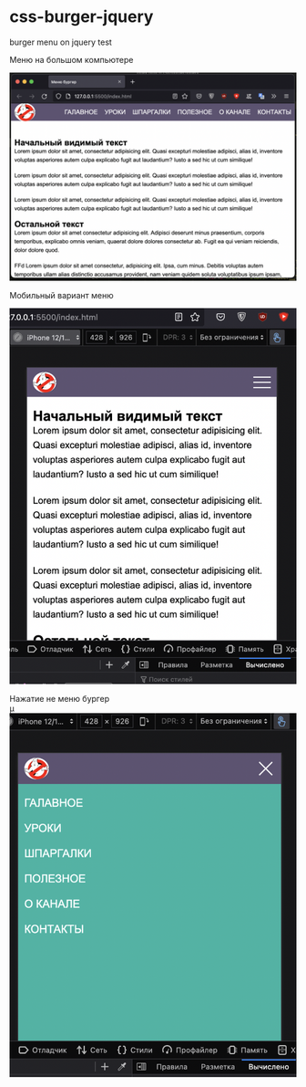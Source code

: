 # css-burger-jquery
burger menu on jquery test

Меню на большом компьютере

![computer](wiki/img1.png)  

Мобильный вариант меню  

![computer](wiki/img2.png)  

Нажатие не меню бургер  
µ
![computer](wiki/img3.png)
